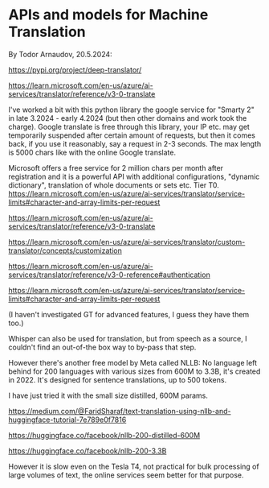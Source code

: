 # APIs and models for Machine Translation
By Todor Arnaudov, 20.5.2024:

https://pypi.org/project/deep-translator/

https://learn.microsoft.com/en-us/azure/ai-services/translator/reference/v3-0-translate

I've worked a bit with this python library the google service for "Smarty 2" in late 3.2024 - early 4.2024 (but then other domains and work took the charge).
Google translate is free through this library, your IP etc. may get temporarily suspended after certain amount of requests, but then it comes back, if you use it reasonably, say a request in 2-3 seconds.
The max length is 5000 chars like with the online Google translate. 

Microsoft offers a free service for 2 million chars per month after registration and it is a powerful API with additional configurations, "dynamic dictionary", translation of whole documents or sets etc.
Tier T0. 
https://learn.microsoft.com/en-us/azure/ai-services/translator/service-limits#character-and-array-limits-per-request

https://learn.microsoft.com/en-us/azure/ai-services/translator/reference/v3-0-translate

https://learn.microsoft.com/en-us/azure/ai-services/translator/custom-translator/concepts/customization

https://learn.microsoft.com/en-us/azure/ai-services/translator/reference/v3-0-reference#authentication

https://learn.microsoft.com/en-us/azure/ai-services/translator/service-limits#character-and-array-limits-per-request


(I haven't investigated GT for advanced features, I guess they have them too.)

Whisper can also be used for translation, but from speech as a source, I couldn't find an out-of-the box way to by-pass that step.

However there's another free model by Meta called NLLB: No language left behind for 200 languages with various sizes from 600M to 3.3B, it's created in 2022.
It's designed for sentence translations, up to 500 tokens.

I have just tried it with the small size distilled, 600M params.

https://medium.com/@FaridSharaf/text-translation-using-nllb-and-huggingface-tutorial-7e789e0f7816

https://huggingface.co/facebook/nllb-200-distilled-600M

https://huggingface.co/facebook/nllb-200-3.3B

However it is slow even on the Tesla T4, not practical for bulk processing of large volumes of text, the online services seem better for that purpose.
